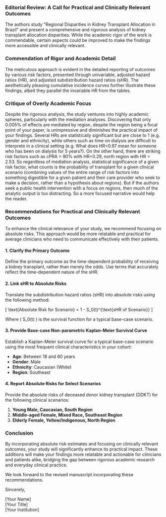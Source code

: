 ### Editorial Review: A Call for Practical and Clinically Relevant Outcomes

The authors study "Regional Disparities in Kidney Transplant Allocation in Brazil" and present a comprehensive and rigorous analysis of kidney transplant allocation disparities. While the academic rigor of the work is commendable, certain aspects could be improved to make the findings more accessible and clinically relevant.

### Commendation of Rigor and Academic Detail

The meticulous approach is evident in the detailed reporting of outcomes by various risk factors, presented through univariable, adjusted hazard ratios (HR), and adjusted subdistribution hazard ratios (sHR). The aesthetically pleasing cumulative incidence curves further illustrate these findings, albeit they parallel the invariable HR from the tables.

### Critique of Overly Academic Focus

Despite the rigorous analysis, the study ventures into highly academic spheres, particularly with the mediation analyses. Discovering that only 0.005% of effects are mediated by region, despite the region being a focal point of your paper, is unimpressive and diminishes the practical impact of your findings. Several HRs are statistically significant but are close to 1 (e.g. gender and ethnicity), while others such as time on dialysis are difficult to interprete in a clinical setting (e.g. What does HR=0.97 mean for someone who has been on dialysis for 5 years?). On the other hand, there are striking risk factors such as cPRA > 90% with HR=0.29, north region with HR = 2.53. So regardless of mediation analysis, statistical significance of a given risk factor, what counts is the probability of transplant for a given clinical scenario (combining values of the entire range of risk factors into something digestible for a given patient and their care provider who seek to make a decision, rather than a hypothesis about regions). But if the authors seek a public health intervention with a focus on regions, then much of the analytic output is too distracting. So a more focused narrative would help the reader.

### Recommendations for Practical and Clinically Relevant Outcomes

To enhance the clinical relevance of your study, we recommend focusing on absolute risks. This approach would be more relatable and practical for average clinicians who need to communicate effectively with their patients.

#### 1. **Clarify the Primary Outcome**
Define the primary outcome as the time-dependent probability of receiving a kidney transplant, rather than merely the odds. Use terms that accurately reflect the time-dependent nature of the sHR.

#### 2. **Link sHR to Absolute Risks**
Translate the subdistribution hazard ratios (sHR) into absolute risks using the following method:

\[ \text{Absolute Risk for Scenario} = 1 - S_0(t)^{\text{sHR of Scenario}} \]

Where \( S_0(t) \) is the survival function for a typical base-case scenario.

#### 3. **Provide Base-case Non-parametric Kaplan-Meier Survival Curve**

Establish a Kaplan-Meier survival curve for a typical base-case scenario using the most frequent clinical characteristics in your cohort:

- **Age**: Between 18 and 60 years
- **Gender**: Male
- **Ethnicity**: Caucasian (White)
- **Region**: Southeast

#### 4. **Report Absolute Risks for Select Scenarios**

Provide the absolute risks of deceased donor kidney transplant (DDKT) for the following clinical scenarios:

1. **Young Male, Caucasian, South Region**
2. **Middle-aged Female, Mixed Race, Southeast Region**
3. **Elderly Female, Yellow/Indigenous, North Region**

### Conclusion

By incorporating absolute risk estimates and focusing on clinically relevant outcomes, your study will significantly enhance its practical impact. These additions will make your findings more relatable and actionable for clinicians and patients alike, bridging the gap between rigorous academic research and everyday clinical practice.

We look forward to the revised manuscript incorporating these recommendations.

Sincerely,

[Your Name]  
[Your Title]  
[Your Institution]

